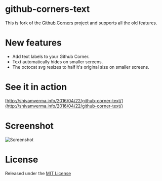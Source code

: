 # github-corners-text

This is fork of the [Github Corners](https://github.com/tholman/github-corners) project and supports all the old features. 

# New features
* Add text labels to your Github Corner. 
* Text automatically hides on smaller screens. 
* The octocat svg resizes to half it's original size on smaller screens.

# See it in action 
[http://shivamverma.info/2016/04/22/github-corner-text/](http://shivamverma.info/2016/04/22/github-corner-text/)

# Screenshot
![Screenshot](http://shivamverma.info/assets/extras/screenshot_github_corners.png)

# License 
Released under the [MIT License](https://opensource.org/licenses/MIT)
